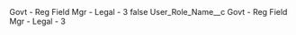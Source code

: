 <?xml version="1.0" encoding="UTF-8"?>
<CustomMetadata xmlns="http://soap.sforce.com/2006/04/metadata" xmlns:xsi="http://www.w3.org/2001/XMLSchema-instance" xmlns:xsd="http://www.w3.org/2001/XMLSchema">
    <label>Govt - Reg Field Mgr - Legal - 3</label>
    <protected>false</protected>
    <values>
        <field>User_Role_Name__c</field>
        <value xsi:type="xsd:string">Govt - Reg Field Mgr - Legal - 3</value>
    </values>
</CustomMetadata>
